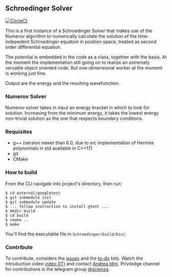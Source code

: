 ## Schroedinger Solver     
[![CircleCI](https://circleci.com/gh/Scienza/Schroedinger/tree/master.svg?style=shield)](https://circleci.com/gh/Scienza/Schroedinger/tree/master)

This is a first instance of a Schroedinger Solver that makes use of the Numerov algorithm to numerically calcolate the solution of the time-indepedent Schroedinger equation in position space, treated as second order differential equation.

The potential is embedded in the code as a class, together with the basis. At the moment the implementation still going on to realize an extremely versatile object oriented code. But one-dimensional worker at the moment is working just fine.

Output are the energy and the resulting wavefunction.

### Numerov Solver
Numerov solver takes in input an energy bracket in which to look for solution. Increasing from the minimum energy, it takes the lowest energy non-trivial solution as the one that respects boundary conditions.

### Requisites
- g++ (version newer than 6.0, due to src implementation of Hermite polynomials in std available in C++17)
- git 
- CMake

### How to build
From the CLI navigate into project's directory, then run:
```
$ cd external/googletest
$ git submodule init
$ git submodule update
$ ... follow instruction to install gtest ...
$ mkdir build
$ cd build
$ cmake ..
$ make
```
You'll find the executable file in `Schroedinger/build/bin/`.

### Contribute
To contribute, considers the [issues](https://github.com/AndreaIdini/Schroedinger/issues) and the [to-do](https://github.com/AndreaIdini/Schroedinger/projects) lists.
Watch the introduction video [video \(IT\)](https://www.youtube.com/watch?v=KH8xd0TKkz4) and contact [Andrea Idini](mailto:andrea.idini@gmail.com).
Priviledge channel for contributions is the telegram group [@scienza](https://t.me/Scienza).

